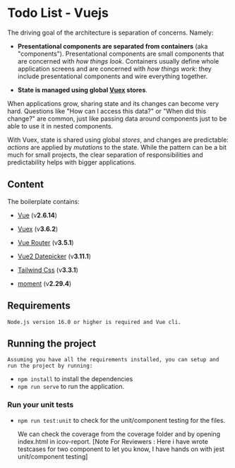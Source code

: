 # Todo List - Vuejs

The driving goal of the architecture is separation of concerns. Namely:

-  **Presentational components are separated from containers** (aka "components").
    Presentational components are small components that are concerned with *how things look*. Containers usually define whole application screens and are concerned with *how things work*: they include presentational components and wire everything together.

-  **State is managed using global [Vuex](https://vuex.vuejs.org/) stores**.

When applications grow, sharing state and its changes can become very hard. Questions like "How can I access this data?" or "When did this change?" are common, just like passing data around components just to be able to use it in nested components.

With Vuex, state is shared using global *stores*, and changes are predictable: *actions* are applied by *mutations* to the state. While the pattern can be a bit much for small projects, the clear separation of responsibilities and predictability helps with bigger applications.

## Content
The boilerplate contains:

  

- [Vue](https://www.npmjs.com/package/vue/v/2.6.14) (v**2.6.14**)

- [Vuex](https://www.npmjs.com/package/vuex/v/3.6.2) (v**3.6.2**)

-  [Vue Router](https://www.npmjs.com/package/vue-router/v/3.5.1) (v**3.5.1**)

-  [Vue2 Datepicker](https://www.npmjs.com/package/vue2-datepicker) (v**3.11.1**)

-  [Tailwind Css](https://www.npmjs.com/package/tailwindcss) (v**3.3.1**)

-  [moment](https://www.npmjs.com/package/moment) (v**2.29.4**)

## Requirements
    Node.js version 16.0 or higher is required and Vue cli.

## Running the project
    Assuming you have all the requirements installed, you can setup and run the project by running:

-  `npm install` to install the dependencies    
-  `npm run serve` to run the application.

### Run your unit tests
    
-  `npm run test:unit` to check for the unit/component testing for the files.
    
    We can check the coverage from the coverage folder and by opening index.html in icov-report.
    [Note For Reviewers : Here i have wrote testcases for two component to let you know, I have hands on with jest unit/component testing]

